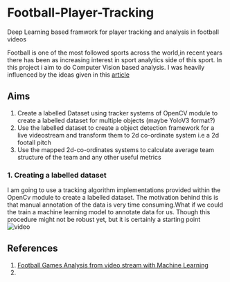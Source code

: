 
# Football-Player-Tracking
Deep Learning based framwork for player tracking and analysis in football videos

Football is one of the most followed sports across the world,in recent years there has been as increasing interest in sport analytics side of this sport. In this project i aim to do Computer Vision based analysis. I was heavily influenced by the ideas given in this [article](https://medium.com/@nicolo.lucchesi?p=745e62b36295)

## Aims
1. Create a labelled Dataset using tracker systems of OpenCV module to create a labelled dataset for multiple objects (maybe YoloV3 format?)
2. Use the labelled dataset to create a object detection framework for a live videostream and transform them to 2d co-ordinate system i.e a 2d footall pitch
3. Use the mapped 2d-co-ordinates systems to calculate average team structure of the team and any other useful metrics

### 1. Creating a labelled dataset
   I am going to use a tracking algorithm implementations provided within the OpenCv module to create a labelled dataset. The motivation behind this is that
   manual annotation of the data is very time consuming.What if we could the train a machine learning model to annotate data for us. Though this procedure might
   not be robust yet, but it is certainly a starting point<br>
   ![video]("https://github.com/abhinav153/Football-Player-Tracking/blob/main/clips/clip1.gif")

## References
1. [Football Games Analysis from video stream with Machine Learning](https://medium.com/@nicolo.lucchesi?p=745e62b36295) 
2.
